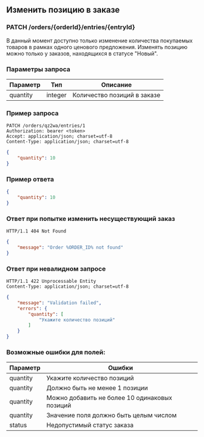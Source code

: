 ## Изменить позицию в заказе

### PATCH /orders/{orderId}/entries/{entryId}

В данный момент доступно только изменение количества покупаемых товаров в рамках одного ценового предложения.
Изменять позицию можно только у заказов, находящихся в статусе "Новый".

### Параметры запроса

|Параметр|Тип|Описание|
|---|---|---|
|quantity|integer|Количество позиций в заказе|

### Пример запроса

```http
PATCH /orders/qz2wa/entries/1
Authorization: bearer <token>
Accept: application/json; charset=utf-8
Content-Type: application/json; charset=utf-8
```
```json
{
    "quantity": 10
}
```

### Пример ответа

```json
{
    "quantity": 10
}
```

### Oтвет при попытке изменить несуществующий заказ

```http
HTTP/1.1 404 Not Found
```
```json
{
    "message": "Order %ORDER_ID% not found"
}
```

### Ответ при невалидном запросе

```http
HTTP/1.1 422 Unprocessable Entity
Content-Type: application/json; charset=utf-8
```
```json
{
    "message": "Validation failed",
    "errors": {
        "quantity": [
            "Укажите количество позиций"
        ]
    }
}
```

### Возможные ошибки для полей:

|Параметр|Ошибки|
|---|---|
|quantity|Укажите количество позиций|
|quantity|Должно быть не менее 1 позиции|
|quantity|Можно добавить не более 10 одинаковых позиций|
|quantity|Значение поля должно быть целым числом|
|status|Недопустимый статус заказа|
